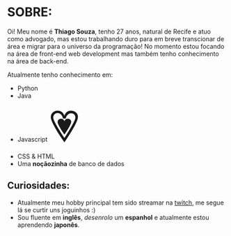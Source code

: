 # SOBRE: 

Oi! Meu nome é **Thiago Souza**, tenho 27 anos, natural de Recife e atuo como advogado, mas estou trabalhando duro para em breve transcionar de área e migrar para o universo da programação! No momento estou focando na área de front-end web development mas também tenho conhecimento na área de back-end.

Atualmente tenho conhecimento em:
- Python
- Java
- Javascript <span style='font-size:100px;'>&#128151;</span> 
- CSS & HTML 
- Uma **noçãozinha** de banco de dados 

## Curiosidades: 

- Atualmente meu hobby principal tem sido streamar na [twitch](https://twitch.tv/ticoticoliro), me segue lá se curtir uns joguinhos :)
- Sou fluente em **inglês**, *desenrolo* um **espanhol** e atualmente estou aprendendo **japonês**. 



